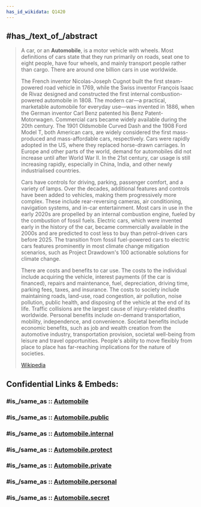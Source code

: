 ```yaml
---
has_id_wikidata: Q1420
---
```



## #has_/text_of_/abstract 

> A car, or an **Automobile**, is a motor vehicle with wheels. Most definitions of cars state that they run primarily on roads, seat one to eight people, have four wheels, and mainly transport people rather than cargo. There are around one billion cars in use worldwide.
>
> The French inventor Nicolas-Joseph Cugnot built the first steam-powered road vehicle in 1769, while the Swiss inventor François Isaac de Rivaz designed and constructed the first internal combustion-powered automobile in 1808. The modern car—a practical, marketable automobile for everyday use—was invented in 1886, when the German inventor Carl Benz patented his Benz Patent-Motorwagen. Commercial cars became widely available during the 20th century. The 1901 Oldsmobile Curved Dash and the 1908 Ford Model T, both American cars, are widely considered the first mass-produced and mass-affordable cars, respectively. Cars were rapidly adopted in the US, where they replaced horse-drawn carriages. In Europe and other parts of the world, demand for automobiles did not increase until after World War II. In the 21st century, car usage is still increasing rapidly, especially in China, India, and other newly industrialised countries.
>
> Cars have controls for driving, parking, passenger comfort, and a variety of lamps. Over the decades, additional features and controls have been added to vehicles, making them progressively more complex. These include rear-reversing cameras, air conditioning, navigation systems, and in-car entertainment. Most cars in use in the early 2020s are propelled by an internal combustion engine, fueled by the combustion of fossil fuels. Electric cars, which were invented early in the history of the car, became commercially available in the 2000s and are predicted to cost less to buy than petrol-driven cars before 2025. The transition from fossil fuel-powered cars to electric cars features prominently in most climate change mitigation scenarios, such as Project Drawdown's 100 actionable solutions for climate change.
>
> There are costs and benefits to car use. The costs to the individual include acquiring the vehicle, interest payments (if the car is financed), repairs and maintenance, fuel, depreciation, driving time, parking fees, taxes, and insurance. The costs to society include maintaining roads, land-use, road congestion, air pollution, noise pollution, public health, and disposing of the vehicle at the end of its life. Traffic collisions are the largest cause of injury-related deaths worldwide. Personal benefits include on-demand transportation, mobility, independence, and convenience. Societal benefits include economic benefits, such as job and wealth creation from the automotive industry, transportation provision, societal well-being from leisure and travel opportunities. People's ability to move flexibly from place to place has far-reaching implications for the nature of societies.
>
> [Wikipedia](https://en.wikipedia.org/wiki/Car) 


## Confidential Links & Embeds: 

### #is_/same_as :: [Automobile](/_Standards/Technology/Transport/Road_Transport/Automobile.md) 

### #is_/same_as :: [Automobile.public](/_public/Technology/Transport/Road_Transport/Automobile.public.md) 

### #is_/same_as :: [Automobile.internal](/_internal/Technology/Transport/Road_Transport/Automobile.internal.md) 

### #is_/same_as :: [Automobile.protect](/_protect/Technology/Transport/Road_Transport/Automobile.protect.md) 

### #is_/same_as :: [Automobile.private](/_private/Technology/Transport/Road_Transport/Automobile.private.md) 

### #is_/same_as :: [Automobile.personal](/_personal/Technology/Transport/Road_Transport/Automobile.personal.md) 

### #is_/same_as :: [Automobile.secret](/_secret/Technology/Transport/Road_Transport/Automobile.secret.md)

